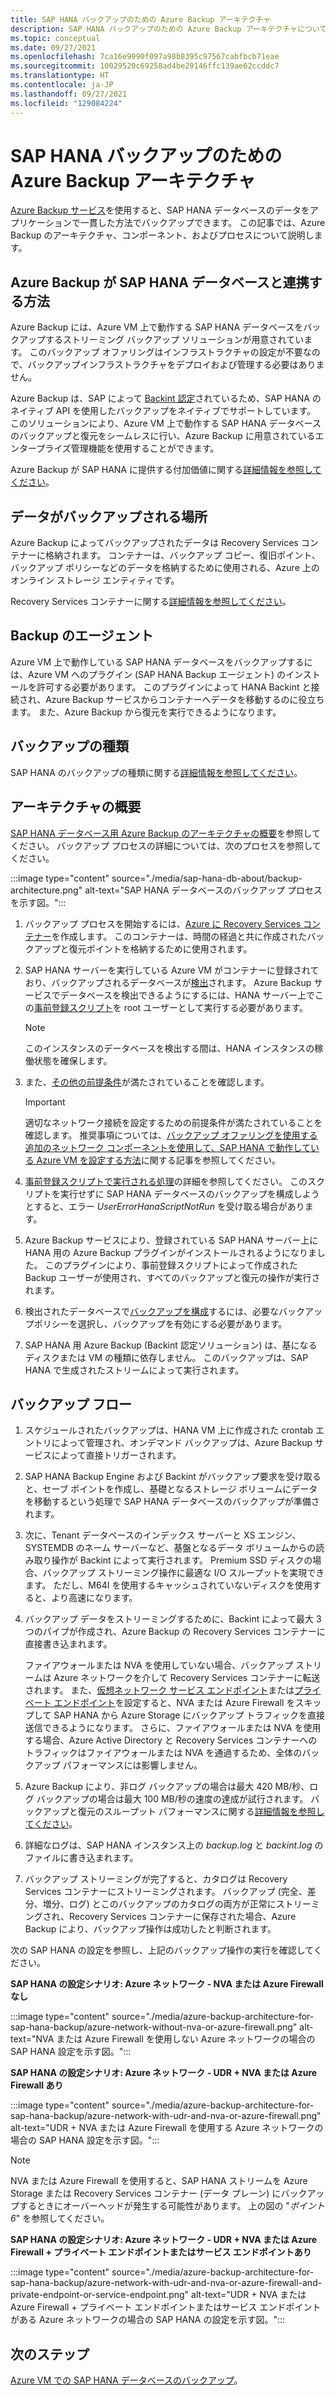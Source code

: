 ```yaml
---
title: SAP HANA バックアップのための Azure Backup アーキテクチャ
description: SAP HANA バックアップのための Azure Backup アーキテクチャについて説明します。
ms.topic: conceptual
ms.date: 09/27/2021
ms.openlocfilehash: 7ca16e9990f097a98b8395c97567cabfbcb71eae
ms.sourcegitcommit: 10029520c69258ad4be29146ffc139ae62ccddc7
ms.translationtype: HT
ms.contentlocale: ja-JP
ms.lasthandoff: 09/27/2021
ms.locfileid: "129084224"
---
```

# <a name="azure-backup-architecture-for-sap-hana-backup"></a>SAP HANA バックアップのための Azure Backup アーキテクチャ

[Azure Backup サービス](/azure/backup/backup-overview)を使用すると、SAP HANA データベースのデータをアプリケーションで一貫した方法でバックアップできます。 この記事では、Azure Backup のアーキテクチャ、コンポーネント、およびプロセスについて説明します。

## <a name="how-does-azure-backup-work-with-sap-hana-databases"></a>Azure Backup が SAP HANA データベースと連携する方法

Azure Backup には、Azure VM 上で動作する SAP HANA データベースをバックアップするストリーミング バックアップ ソリューションが用意されています。 このバックアップ オファリングはインフラストラクチャの設定が不要なので、バックアップインフラストラクチャをデプロイおよび管理する必要はありません。

Azure Backup は、SAP によって [Backint 認定](https://www.sap.com/dmc/exp/2013_09_adpd/enEN/#/d/solutions?id=8f3fd455-a2d7-4086-aa28-51d8870acaa5)されているため、SAP HANA のネイティブ API を使用したバックアップをネイティブでサポートしています。 このソリューションにより、Azure VM 上で動作する SAP HANA データベースのバックアップと復元をシームレスに行い、Azure Backup に用意されているエンタープライズ管理機能を使用することができます。

Azure Backup が SAP HANA に提供する付加価値に関する[詳細情報を参照してください](/azure/backup/sap-hana-db-about#added-value)。

## <a name="where-is-the-data-backed-up"></a>データがバックアップされる場所

Azure Backup によってバックアップされたデータは Recovery Services コンテナーに格納されます。 コンテナーは、バックアップ コピー、復旧ポイント、バックアップ ポリシーなどのデータを格納するために使用される、Azure 上のオンライン ストレージ エンティティです。

Recovery Services コンテナーに関する[詳細情報を参照してください](/azure/backup/backup-azure-backup-faq#recovery-services-vault)。

## <a name="backup-agents"></a>Backup のエージェント

Azure VM 上で動作している SAP HANA データベースをバックアップするには、Azure VM へのプラグイン (SAP HANA Backup エージェント) のインストールを許可する必要があります。 このプラグインによって HANA Backint と接続され、Azure Backup サービスからコンテナーへデータを移動するのに役立ちます。 また、Azure Backup から復元を実行できるようになります。

## <a name="backup-types"></a>バックアップの種類

SAP HANA のバックアップの種類に関する[詳細情報を参照してください](/azure/backup/backup-architecture#sap-hana-backup-types)。

## <a name="about-architecture"></a>アーキテクチャの概要

[SAP HANA データベース用 Azure Backup のアーキテクチャの概要](/azure/backup/sap-hana-db-about#backup-architecture)を参照してください。 バックアップ プロセスの詳細については、次のプロセスを参照してください。

:::image type="content" source="./media/sap-hana-db-about/backup-architecture.png" alt-text="SAP HANA データベースのバックアップ プロセスを示す図。":::

1. バックアップ プロセスを開始するには、[Azure に Recovery Services コンテナー](/azure/backup/tutorial-backup-sap-hana-db#create-a-recovery-services-vault)を作成します。 このコンテナーは、時間の経過と共に作成されたバックアップと復元ポイントを格納するために使用されます。

1. SAP HANA サーバーを実行している Azure VM がコンテナーに登録されており、バックアップされるデータベースが[検出](/azure/backup/tutorial-backup-sap-hana-db#discover-the-databases)されます。 Azure Backup サービスでデータベースを検出できるようにするには、HANA サーバー上でこの[事前登録スクリプト](https://go.microsoft.com/fwlink/?linkid=2173610)を root ユーザーとして実行する必要があります。 
   >[!Note]
   >このインスタンスのデータベースを検出する間は、HANA インスタンスの稼働状態を確保します。

1. また、[その他の前提条件](/azure/backup/tutorial-backup-sap-hana-db#prerequisites)が満たされていることを確認します。

   >[!Important]
   >適切なネットワーク接続を設定するための前提条件が満たされていることを確認します。 推奨事項については、[バックアップ オファリングを使用する追加のネットワーク コンポーネントを使用して、SAP HANA で動作している Azure VM を設定する方法](/azure/backup/tutorial-backup-sap-hana-db#set-up-network-connectivity)に関する記事を参照してください。

1. [事前登録スクリプトで実行される処理](/azure/backup/tutorial-backup-sap-hana-db#what-the-pre-registration-script-does)の詳細を参照してください。 このスクリプトを実行せずに SAP HANA データベースのバックアップを構成しようとすると、エラー _UserErrorHanaScriptNotRun_ を受け取る場合があります。

1. Azure Backup サービスにより、登録されている SAP HANA サーバー上に HANA 用の Azure Backup プラグインがインストールされるようになりました。 このプラグインにより、事前登録スクリプトによって作成された Backup ユーザーが使用され、すべてのバックアップと復元の操作が実行されます。

1. 検出されたデータベースで[バックアップを構成](/azure/backup/tutorial-backup-sap-hana-db#configure-backup)するには、必要なバックアップポリシーを選択し、バックアップを有効にする必要があります。

1. SAP HANA 用 Azure Backup (Backint 認定ソリューション) は、基になるディスクまたは VM の種類に依存しません。 このバックアップは、SAP HANA で生成されたストリームによって実行されます。

## <a name="backup-flow"></a>バックアップ フロー

1. スケジュールされたバックアップは、HANA VM 上に作成された crontab エントリによって管理され、オンデマンド バックアップは、Azure Backup サービスによって直接トリガーされます。

1. SAP HANA Backup Engine および Backint がバックアップ要求を受け取ると、セーブ ポイントを作成し、基礎となるストレージ ボリュームにデータを移動するという処理で SAP HANA データベースのバックアップが準備されます。

1. 次に、Tenant データベースのインデックス サーバーと XS エンジン、SYSTEMDB のネーム サーバーなど、基盤となるデータ ボリュームからの読み取り操作が Backint によって実行されます。 Premium SSD ディスクの場合、バックアップ ストリーミング操作に最適な I/O スループットを実現できます。 ただし、M64I を使用するキャッシュされていないディスクを使用すると、より高速になります。

1. バックアップ データをストリーミングするために、Backint によって最大 3 つのパイプが作成され、Azure Backup の Recovery Services コンテナーに直接書き込まれます。

   ファイアウォールまたは NVA を使用していない場合、バックアップ ストリームは Azure ネットワークを介して Recovery Services コンテナーに転送されます。 また、[仮想ネットワーク サービス エンドポイント](/azure/virtual-network/virtual-network-service-endpoints-overview)または[プライベート エンドポイント](/azure/private-link/private-endpoint-overview)を設定すると、NVA または Azure Firewall をスキップして SAP HANA から Azure Storage にバックアップ トラフィックを直接送信できるようになります。 さらに、ファイアウォールまたは NVA を使用する場合、Azure Active Directory と Recovery Services コンテナーへのトラフィックはファイアウォールまたは NVA を通過するため、全体のバックアップ パフォーマンスには影響しません。 

1. Azure Backup により、非ログ バックアップの場合は最大 420 MB/秒、ログ バックアップの場合は最大 100 MB/秒の速度の達成が試行されます。 バックアップと復元のスループット パフォーマンスに関する[詳細情報を参照してください](/azure/backup/tutorial-backup-sap-hana-db#understanding-backup-and-restore-throughput-performance)。

1. 詳細なログは、SAP HANA インスタンス上の _backup.log_ と _backint.log_ のファイルに書き込まれます。

1. バックアップ ストリーミングが完了すると、カタログは Recovery Services コンテナーにストリーミングされます。 バックアップ (完全、差分、増分、ログ) とこのバックアップのカタログの両方が正常にストリーミングされ、Recovery Services コンテナーに保存された場合、Azure Backup により、バックアップ操作は成功したと判断されます。

次の SAP HANA の設定を参照し、上記のバックアップ操作の実行を確認してください。

**SAP HANA の設定シナリオ: Azure ネットワーク - NVA または Azure Firewall なし**

:::image type="content" source="./media/azure-backup-architecture-for-sap-hana-backup/azure-network-without-nva-or-azure-firewall.png" alt-text="NVA または Azure Firewall を使用しない Azure ネットワークの場合の SAP HANA 設定を示す図。":::

**SAP HANA の設定シナリオ: Azure ネットワーク - UDR + NVA または Azure Firewall あり**

:::image type="content" source="./media/azure-backup-architecture-for-sap-hana-backup/azure-network-with-udr-and-nva-or-azure-firewall.png" alt-text="UDR + NVA または Azure Firewall を使用する Azure ネットワークの場合の SAP HANA 設定を示す図。":::

>[!Note]
>NVA または Azure Firewall を使用すると、SAP HANA ストリームを Azure Storage または Recovery Services コンテナー (データ プレーン) にバックアップするときにオーバーヘッドが発生する可能性があります。 上の図の "_ポイント 6_" を参照してください。

**SAP HANA の設定シナリオ: Azure ネットワーク - UDR + NVA または Azure Firewall + プライベート エンドポイントまたはサービス エンドポイントあり**

:::image type="content" source="./media/azure-backup-architecture-for-sap-hana-backup/azure-network-with-udr-and-nva-or-azure-firewall-and-private-endpoint-or-service-endpoint.png" alt-text="UDR + NVA または Azure Firewall + プライベート エンドポイントまたはサービス エンドポイントがある Azure ネットワークの場合の SAP HANA の設定を示す図。":::

## <a name="next-steps"></a>次のステップ

[Azure VM での SAP HANA データベースのバックアップ](/azure/backup/backup-azure-sap-hana-database)。

